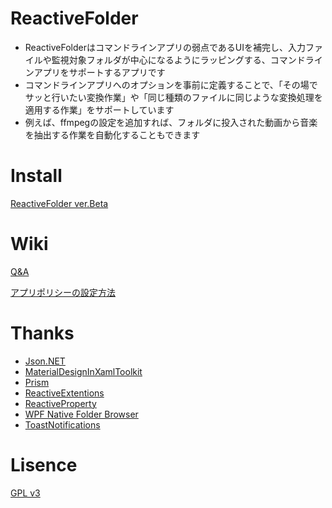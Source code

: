 # ReactiveFolder

* ReactiveFolderはコマンドラインアプリの弱点であるUIを補完し、入力ファイルや監視対象フォルダが中心になるようにラッピングする、コマンドラインアプリをサポートするアプリです
* コマンドラインアプリへのオプションを事前に定義することで、「その場でサッと行いたい変換作業」や「同じ種類のファイルに同じような変換処理を適用する作業」をサポートしています
* 例えば、ffmpegの設定を追加すれば、フォルダに投入された動画から音楽を抽出する作業を自動化することもできます



# Install

[ReactiveFolder ver.Beta](https://github.com/tor4kichi/ReactiveFolder/releases/tag/beta)

# Wiki

[Q&A](https://github.com/tor4kichi/ReactiveFolder/wiki/Q&A)

[アプリポリシーの設定方法](https://github.com/tor4kichi/ReactiveFolder/wiki/%E3%82%A2%E3%83%97%E3%83%AA%E3%83%9D%E3%83%AA%E3%82%B7%E3%83%BC%E3%81%AE%E8%A8%AD%E5%AE%9A%E6%96%B9%E6%B3%95)



# Thanks

* [Json.NET](https://github.com/JamesNK/Newtonsoft.Json)
* [MaterialDesignInXamlToolkit](https://github.com/ButchersBoy/MaterialDesignInXamlToolkit)
* [Prism](https://github.com/PrismLibrary/Prism)
* [ReactiveExtentions](https://github.com/Reactive-Extensions/Rx.NET)
* [ReactiveProperty](https://github.com/runceel/ReactiveProperty/blob/master/README-ja.md)
* [WPF Native Folder Browser](https://wpffolderbrowser.codeplex.com/)
* [ToastNotifications](https://github.com/raflop/ToastNotifications)


# Lisence

[GPL v3](https://github.com/tor4kichi/ReactiveFolder/blob/master/LICENSE)
